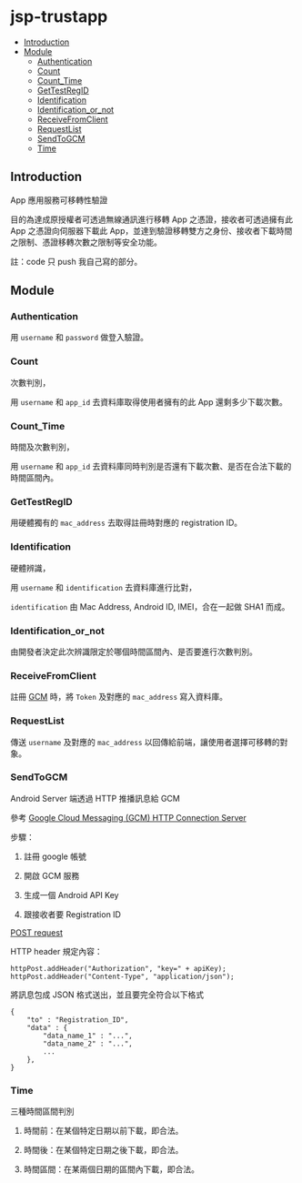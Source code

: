 # jsp-trustapp

* [Introduction](#introduction)
* [Module](#Module)
	* [Authentication](#Authentication)
	* [Count](#Count)
	* [Count_Time](#Count_Time)
	* [GetTestRegID](#GetTestRegID)
	* [Identification](#Identification)
	* [Identification_or_not](#Identification_or_not)
	* [ReceiveFromClient](#ReceiveFromClient)
	* [RequestList](#RequestList)
	* [SendToGCM](#SendToGCM)
	* [Time](#Time)

<h2 id = "introduction">Introduction</h2>

App 應用服務可移轉性驗證

目的為達成原授權者可透過無線通訊進行移轉 App 之憑證，接收者可透過擁有此 App 之憑證向伺服器下載此 App，並達到驗證移轉雙方之身份、接收者下載時間之限制、憑證移轉次數之限制等安全功能。

註：code 只 push 我自己寫的部分。

<h2 id = "Module">Module</h2>

<h3 id = "Authentication">Authentication</h3>

用 `username` 和 `password` 做登入驗證。

<h3 id = "Count">Count</h3>

次數判別，

用 `username` 和 `app_id` 去資料庫取得使用者擁有的此 App 還剩多少下載次數。

<h3 id = "Count_Time">Count_Time</h3>

時間及次數判別，

用 `username` 和 `app_id` 去資料庫同時判別是否還有下載次數、是否在合法下載的時間區間內。

<h3 id = "GetTestRegID">GetTestRegID</h3>

用硬體獨有的 `mac_address` 去取得註冊時對應的 registration ID。

<h3 id = "Identification">Identification</h3>

硬體辨識，

用 `username` 和 `identification` 去資料庫進行比對，

`identification` 由 Mac Address, Android ID, IMEI，合在一起做 SHA1 而成。

<h3 id = "Identification_or_not">Identification_or_not</h3>

由開發者決定此次辨識限定於哪個時間區間內、是否要進行次數判別。

<h3 id = "ReceiveFromClient">ReceiveFromClient</h3>

註冊 [GCM](https://developers.google.com/cloud-messaging/) 時，將 `Token` 及對應的 `mac_address` 寫入資料庫。

<h3 id = "RequestList">RequestList</h3>

傳送 `username` 及對應的 `mac_address` 以回傳給前端，讓使用者選擇可移轉的對象。

<h3 id = "SendToGCM">SendToGCM</h3>

Android Server 端透過 HTTP 推播訊息給 GCM

參考 [Google Cloud Messaging (GCM) HTTP Connection Server](https://developers.google.com/cloud-messaging/http#auth)

步驟：

1. 註冊 google 帳號

2. 開啟 GCM 服務

3. 生成一個 Android API Key

4. 跟接收者要 Registration ID

[POST request](https://gcm-http.googleapis.com/gcm/send)

HTTP header 規定內容：

```
httpPost.addHeader("Authorization", "key=" + apiKey);
httpPost.addHeader("Content-Type", "application/json");
```

將訊息包成 JSON 格式送出，並且要完全符合以下格式

```
{
    "to" : "Registration_ID",
    "data" : {
        "data_name_1" : "...",
        "data_name_2" : "...",
        ...
    },
}
```

<h3 id = "Time">Time</h3>

三種時間區間判別

1. 時間前：在某個特定日期以前下載，即合法。

2. 時間後：在某個特定日期之後下載，即合法。

3. 時間區間：在某兩個日期的區間內下載，即合法。